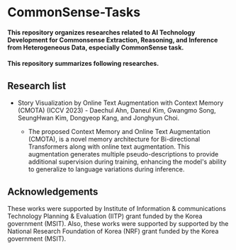 # CommonSense-Tasks

#### This repository organizes researches related to AI Technology Development for Commonsense Extraction, Reasoning, and Inference from Heterogeneous Data, especially CommonSense task.
#### This repository summarizes following researches.

## Research list
* Story Visualization by Online Text Augmentation with Context Memory (CMOTA) (ICCV 2023) - Daechul Ahn, Daneul Kim, Gwangmo Song, SeungHwan Kim, Dongyeop Kang, and Jonghyun Choi.

  * The proposed Context Memory and Online Text Augmentation (CMOTA), is a novel memory architecture for Bi-directional Transformers along with online text augmentation. This augmentation generates multiple pseudo-descriptions to provide additional supervision during training, enhancing the model's ability to generalize to language variations during inference.

## Acknowledgements
These works were supported by Institute of Information & communications Technology Planning & Evaluation (IITP) grant funded by the Korea government (MSIT). Also, these works were supported by supported by the National Research Foundation of Korea (NRF) grant funded by the Korea government (MSIT).
